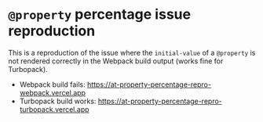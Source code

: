 # `@property` percentage issue reproduction

This is a reproduction of the issue where the `initial-value` of a `@property` is not rendered correctly in the Webpack build output (works fine for Turbopack).

- Webpack build fails: https://at-property-percentage-repro-webpack.vercel.app
- Turbopack build works: https://at-property-percentage-repro-turbopack.vercel.app

